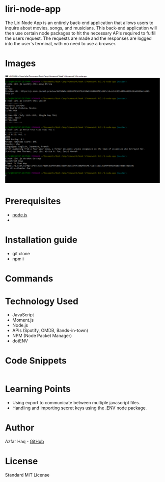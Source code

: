 # liri-node-app
The Liri Node App is an entirely back-end application that allows users to inquire about movies, songs, and musicians. This back-end application will then use certain node packages to hit the necessary APIs required to fulfill the users request. The requests are made and the responses are logged into the user's terminal, with no need to use a browser.

# Images
![Preview](assets/images/preview.PNG)

# Prerequisites
- [node.js](https://nodejs.org/en/)
- 

# Installation guide
- git clone
- npm i

# Commands

# Technology Used
- JavaScript
- Moment.js
- Node.js
- APIs (Spotify, OMDB, Bands-in-town)
- NPM (Node Packet Manager)
- dotENV

# Code Snippets
```

```

# Learning Points
- Using export to communicate between multiple javascript files.
- Handling and importing secret keys using the .ENV node package.

# Author 
Azfar Haq - [GitHub](https://github.com/aehaq)

# License
Standard MIT License
